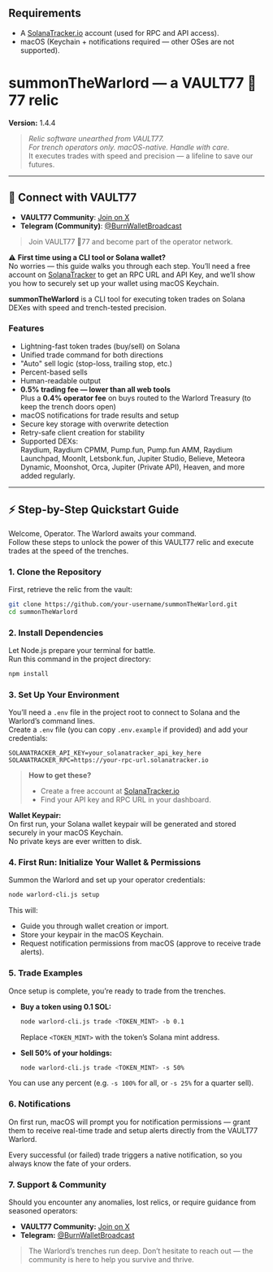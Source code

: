 ## Requirements

- A [SolanaTracker.io](https://www.solanatracker.io/?ref=0NGJ5PPN) account (used for RPC and API access).   
- macOS (Keychain + notifications required — other OSes are not supported).

# summonTheWarlord — a VAULT77 🔐77 relic

**Version:** 1.4.4

> *Relic software unearthed from VAULT77.  
> For trench operators only. macOS-native. Handle with care.*  
> It executes trades with speed and precision — a lifeline to save our futures.

---

## 📡 Connect with VAULT77

- **VAULT77 Community**: [Join on X](https://x.com/i/communities/1962257350309650488)  
- **Telegram (Community)**: [@BurnWalletBroadcast](https://t.me/BurnWalletBroadcast)  
> Join VAULT77 🔐77 and become part of the operator network.

⚠️ **First time using a CLI tool or Solana wallet?**  
No worries — this guide walks you through each step. You’ll need a free account on [SolanaTracker](https://www.solanatracker.io/?ref=0NGJ5PPN) to get an RPC URL and API Key, and we’ll show you how to securely set up your wallet using macOS Keychain.

**summonTheWarlord** is a CLI tool for executing token trades on Solana DEXes with speed and trench-tested precision.

### Features

- Lightning-fast token trades (buy/sell) on Solana
- Unified trade command for both directions
- "Auto" sell logic (stop-loss, trailing stop, etc.)
- Percent-based sells
- Human-readable output
- **0.5% trading fee — lower than all web tools**  
  Plus a **0.4% operator fee** on buys routed to the Warlord Treasury (to keep the trench doors open)
- macOS notifications for trade results and setup
- Secure key storage with overwrite detection
- Retry-safe client creation for stability
- Supported DEXs:  
  Raydium, Raydium CPMM, Pump.fun, Pump.fun AMM, Raydium Launchpad, MoonIt, Letsbonk.fun, Jupiter Studio, Believe, Meteora Dynamic, Moonshot, Orca, Jupiter (Private API), Heaven, and more added regularly.

---

## ⚡️ Step-by-Step Quickstart Guide

Welcome, Operator. The Warlord awaits your command.  
Follow these steps to unlock the power of this VAULT77 relic and execute trades at the speed of the trenches.

### 1. Clone the Repository

First, retrieve the relic from the vault:

```bash
git clone https://github.com/your-username/summonTheWarlord.git
cd summonTheWarlord
```

### 2. Install Dependencies

Let Node.js prepare your terminal for battle.  
Run this command in the project directory:

```bash
npm install
```

### 3. Set Up Your Environment

You’ll need a `.env` file in the project root to connect to Solana and the Warlord’s command lines.  
Create a `.env` file (you can copy `.env.example` if provided) and add your credentials:

```env
SOLANATRACKER_API_KEY=your_solanatracker_api_key_here
SOLANATRACKER_RPC=https://your-rpc-url.solanatracker.io
```

> **How to get these?**  
> - Create a free account at [SolanaTracker.io](https://www.solanatracker.io/?ref=0NGJ5PPN)  
> - Find your API key and RPC URL in your dashboard.

**Wallet Keypair:**  
On first run, your Solana wallet keypair will be generated and stored securely in your macOS Keychain.  
No private keys are ever written to disk.  

### 4. First Run: Initialize Your Wallet & Permissions

Summon the Warlord and set up your operator credentials:

```bash
node warlord-cli.js setup
```

This will:
- Guide you through wallet creation or import.
- Store your keypair in the macOS Keychain.
- Request notification permissions from macOS (approve to receive trade alerts).

### 5. Trade Examples

Once setup is complete, you’re ready to trade from the trenches.

- **Buy a token using 0.1 SOL:**
  ```bash
  node warlord-cli.js trade <TOKEN_MINT> -b 0.1
  ```
  Replace `<TOKEN_MINT>` with the token’s Solana mint address.

- **Sell 50% of your holdings:**
  ```bash
  node warlord-cli.js trade <TOKEN_MINT> -s 50%
  ```

You can use any percent (e.g. `-s 100%` for all, or `-s 25%` for a quarter sell).

### 6. Notifications

On first run, macOS will prompt you for notification permissions — grant them to receive real-time trade and setup alerts directly from the VAULT77 Warlord.

Every successful (or failed) trade triggers a native notification, so you always know the fate of your orders.

### 7. Support & Community

Should you encounter any anomalies, lost relics, or require guidance from seasoned operators:

- **VAULT77 Community:** [Join on X](https://x.com/i/communities/1962257350309650488)
- **Telegram:** [@BurnWalletBroadcast](https://t.me/BurnWalletBroadcast)

> The Warlord’s trenches run deep. Don’t hesitate to reach out — the community is here to help you survive and thrive.
